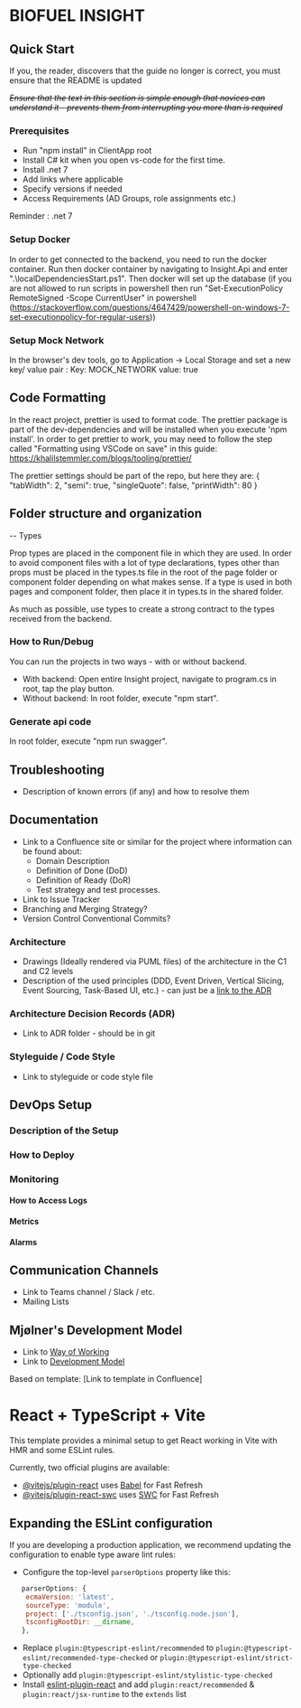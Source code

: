 # BIOFUEL INSIGHT

## Quick Start

If you, the reader, discovers that the guide no longer is correct, you must ensure that the README is updated

~~_Ensure that the text in this section is simple enough that novices can understand it - prevents them from interrupting you more than is required_~~

### Prerequisites

- Run "npm install" in ClientApp root
- Install C# kit when you open vs-code for the first time.
- Install .net 7
- Add links where applicable
- Specify versions if needed
- Access Requirements (AD Groups, role assignments etc.)

Reminder : .net 7

### Setup Docker

In order to get connected to the backend, you need to run the docker container. Run then docker container by navigating to Insight.Api and enter ".\localDependenciesStart.ps1". Then docker will set up the database (if you are not allowed to run scripts in powershell then run "Set-ExecutionPolicy RemoteSigned -Scope CurrentUser" in powershell (https://stackoverflow.com/questions/4647429/powershell-on-windows-7-set-executionpolicy-for-regular-users))

### Setup Mock Network

In the browser's dev tools, go to Application -> Local Storage and set a new key/ value pair : Key: MOCK_NETWORK value: true

## Code Formatting

In the react project, prettier is used to format code. The prettier package is part of the dev-dependencies and will be installed when you execute 'npm install'.
In order to get prettier to work, you may need to follow the step called "Formatting using VSCode on save" in this guide:
https://khalilstemmler.com/blogs/tooling/prettier/

The prettier settings should be part of the repo, but here they are:
{
"tabWidth": 2,
"semi": true,
"singleQuote": false,
"printWidth": 80
}

## Folder structure and organization

-- Types

Prop types are placed in the component file in which they are used. In order to avoid component files with a lot of type declarations, types other than props must be placed in the types.ts file in the root of the page folder or component folder depending on what makes sense. If a type is used in both pages and component folder, then place it in types.ts in the shared folder.

As much as possible, use types to create a strong contract to the types received from the backend.

### How to Run/Debug

You can run the projects in two ways - with or without backend.

- With backend: Open entire Insight project, navigate to program.cs in root, tap the play button.
- Without backend: In root folder, execute "npm start".

### Generate api code

In root folder, execute "npm run swagger".

## Troubleshooting

- Description of known errors (if any) and how to resolve them

## Documentation

- Link to a Confluence site or similar for the project where information can be found about:
  - Domain Description
  - Definition of Done (DoD)
  - Definition of Ready (DoR)
  - Test strategy and test processes.
- Link to Issue Tracker
- Branching and Merging Strategy?
- Version Control Conventional Commits?

### Architecture

- Drawings (Ideally rendered via PUML files) of the architecture in the C1 and C2 levels
- Description of the used principles (DDD, Event Driven, Vertical Slicing, Event Sourcing, Task-Based UI, etc.) - can just be a [link to the ADR](ADR)

### Architecture Decision Records (ADR)

- Link to ADR folder - should be in git

### Styleguide / Code Style

- Link to styleguide or code style file

## DevOps Setup

### Description of the Setup

### How to Deploy

### Monitoring

#### How to Access Logs

#### Metrics

#### Alarms

## Communication Channels

- Link to Teams channel / Slack / etc.
- Mailing Lists

## Mjølner's Development Model

- Link to [Way of Working](https://mjolner.atlassian.net/wiki/spaces/MWOW/overview)
- Link to [Development Model](https://mjolner.atlassian.net/wiki/spaces/MU/overview)

Based on template: [Link to template in Confluence]

# React + TypeScript + Vite

This template provides a minimal setup to get React working in Vite with HMR and some ESLint rules.

Currently, two official plugins are available:

- [@vitejs/plugin-react](https://github.com/vitejs/vite-plugin-react/blob/main/packages/plugin-react/README.md) uses [Babel](https://babeljs.io/) for Fast Refresh
- [@vitejs/plugin-react-swc](https://github.com/vitejs/vite-plugin-react-swc) uses [SWC](https://swc.rs/) for Fast Refresh

## Expanding the ESLint configuration

If you are developing a production application, we recommend updating the configuration to enable type aware lint rules:

- Configure the top-level `parserOptions` property like this:

```js
   parserOptions: {
    ecmaVersion: 'latest',
    sourceType: 'module',
    project: ['./tsconfig.json', './tsconfig.node.json'],
    tsconfigRootDir: __dirname,
   },
```

- Replace `plugin:@typescript-eslint/recommended` to `plugin:@typescript-eslint/recommended-type-checked` or `plugin:@typescript-eslint/strict-type-checked`
- Optionally add `plugin:@typescript-eslint/stylistic-type-checked`
- Install [eslint-plugin-react](https://github.com/jsx-eslint/eslint-plugin-react) and add `plugin:react/recommended` & `plugin:react/jsx-runtime` to the `extends` list
